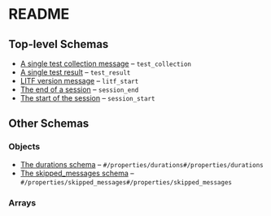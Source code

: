 # README

## Top-level Schemas

-   [A single test collection message](./test_collection.md "The test_collection message contains all identifying information about a test that has been collected but not runned") – `test_collection`
-   [A single test result](./test_result.md "The test_collection message contains all identifying information about a test, its status and any information needed to debug it") – `test_result`
-   [LITF version message](./litf_start.md "LITF version message") – `litf_start`
-   [The end of a session](./session_end.md "The session_end message closes the session") – `session_end`
-   [The start of the session](./session_start.md "The start of the session follow the LITF version and precede the collection or results messages") – `session_start`

## Other Schemas

### Objects

-   [The durations schema](./test_result-properties-the-durations-schema.md "An explanation about the purpose of this instance") – `#/properties/durations#/properties/durations`
-   [The skipped_messages schema](./test_result-properties-the-skipped_messages-schema.md "This field contains the skipped message or reasons, the field name coud indicate when the test was marked as skipped, for example during setup or the actuall call") – `#/properties/skipped_messages#/properties/skipped_messages`

### Arrays
